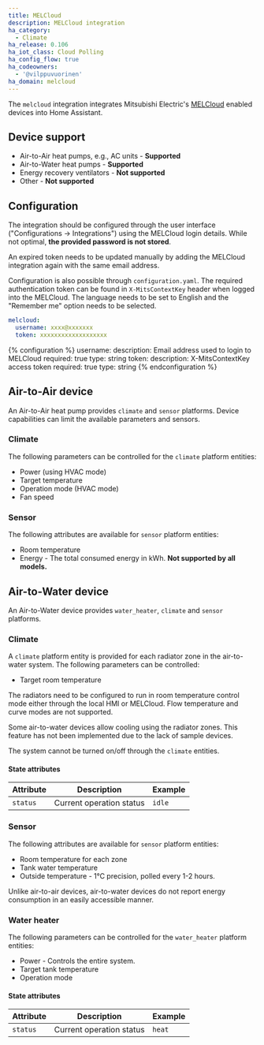 ```yaml
---
title: MELCloud
description: MELCloud integration
ha_category:
  - Climate
ha_release: 0.106
ha_iot_class: Cloud Polling
ha_config_flow: true
ha_codeowners:
  - '@vilppuvuorinen'
ha_domain: melcloud
---
```


The `melcloud` integration integrates Mitsubishi Electric's [MELCloud](https://www.melcloud.com/) enabled devices into Home Assistant.

## Device support

- Air-to-Air heat pumps, e.g., AC units - **Supported**
- Air-to-Water heat pumps - **Supported**
- Energy recovery ventilators - **Not supported**
- Other - **Not supported**

## Configuration

The integration should be configured through the user interface ("Configurations -> Integrations") using the MELCloud login details. While not optimal, **the provided password is not stored**.

An expired token needs to be updated manually by adding the MELCloud integration again with the same email address.

Configuration is also possible through `configuration.yaml`. The required authentication token can be found in `X-MitsContextKey` header when logged into the MELCloud. The language needs to be set to English and the "Remember me" option needs to be selected.

```yaml
melcloud:
  username: xxxx@xxxxxxx
  token: xxxxxxxxxxxxxxxxxxx
```

{% configuration %}
username:
  description: Email address used to login to MELCloud
  required: true
  type: string
token:
  description: X-MitsContextKey access token
  required: true
  type: string
{% endconfiguration %}

## Air-to-Air device

An Air-to-Air heat pump provides `climate` and `sensor` platforms. Device capabilities can limit the available parameters and sensors.

### Climate

The following parameters can be controlled for the `climate` platform entities:

- Power (using HVAC mode)
- Target temperature
- Operation mode (HVAC mode)
- Fan speed

### Sensor

The following attributes are available for `sensor` platform entities:

- Room temperature
- Energy - The total consumed energy in kWh. **Not supported by all models.**

## Air-to-Water device

An Air-to-Water device provides `water_heater`, `climate` and `sensor` platforms.

### Climate

A `climate` platform entity is provided for each radiator zone in the air-to-water system. The following parameters can be controlled:

- Target room temperature

The radiators need to be configured to run in room temperature control mode either through the local HMI or MELCloud. Flow temperature and curve modes are not supported.

Some air-to-water devices allow cooling using the radiator zones. This feature has not been implemented due to the lack of sample devices.

The system cannot be turned on/off through the `climate` entities.

#### State attributes

|Attribute|Description|Example|
|---------|-----------|-------|
|`status` |Current operation status|`idle`|

### Sensor

The following attributes are available for `sensor` platform entities:

- Room temperature for each zone
- Tank water temperature
- Outside temperature - 1°C precision, polled every 1-2 hours.

Unlike air-to-air devices, air-to-water devices do not report energy consumption in an easily accessible manner.

### Water heater

The following parameters can be controlled for the `water_heater` platform entities:

- Power - Controls the entire system.
- Target tank temperature
- Operation mode

#### State attributes

|Attribute|Description|Example|
|---------|-----------|-------|
|`status` |Current operation status|`heat`|

